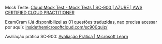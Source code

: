 
Mock Teste: [Cloud Mock Test - Mock Tests | SC-900 | AZURE | AWS CERTIFIED CLOUD PRACTITIONER](https://cloudmocktest.com/sc900_main.html)

ExamCram (Já disponibilizei as 01 questões traduzidas, nao precisa acessar por aqui): [insidethemicrosoftcloud.com/sc900quiz/](https://insidethemicrosoftcloud.com/sc900quiz/)

Avaliação prática SC-900: [Avaliação Prática | Microsoft Learn](https://learn.microsoft.com/pt-br/credentials/certifications/security-compliance-and-identity-fundamentals/practice/assessment?assessment-type=practice&assessmentId=11&practice-assessment-type=certification)